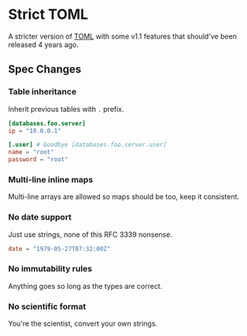 # Strict TOML

A stricter version of [TOML](https://toml.io/en/) with some v1.1 features that should've been released 4 years ago.


## Spec Changes

### Table inheritance

Inherit previous tables with `.` prefix.

```toml
[databases.foo.server]
ip = "10.0.0.1"

[.user] # Goodbye [databases.foo.server.user]
name = "root"
password = "root"
```

### Multi-line inline maps

Multi-line arrays are allowed so maps should be too, keep it consistent.

### No date support

Just use strings, none of this RFC 3339 nonsense. 

```toml
date = "1979-05-27T07:32:00Z" 
```

### No immutability rules

Anything goes so long as the types are correct.

### No scientific format

You're the scientist, convert your own strings.
